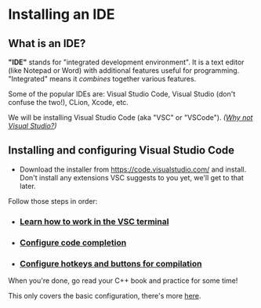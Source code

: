 # Installing an IDE

## What is an IDE?

**"IDE"** stands for "integrated development environment". It is a text editor (like Notepad or Word) with additional features useful for programming. "Integrated" means it *combines* together various features.

Some of the popular IDEs are: Visual Studio Code, Visual Studio (don't confuse the two!), CLion, Xcode, etc.

We will be installing Visual Studio Code (aka "VSC" or "VSCode"). *([Why not Visual Studio?](/why_not_visual_studio.md))*

## Installing and configuring Visual Studio Code


* Download the installer from https://code.visualstudio.com/ and install.<br/>
  Don't install any extensions VSC suggests to you yet, we'll get to that later.

Follow those steps in order:

* ### [Learn how to work in the VSC terminal](/working_in_vscode_terminal.md)

* ### [Configure code completion](/configuring_code_completion.md)

* ### [Configure hotkeys and buttons for compilation](/configuring_vsc_tasks.md)

When you're done, go read your C++ book and practice for some time!

This only covers the basic configuration, there's more [here](/index.md).
